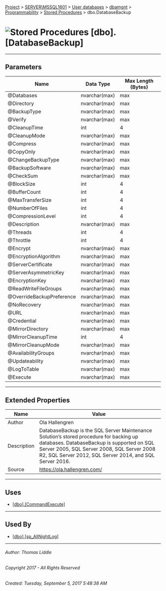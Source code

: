 #### 

[Project](../../../../../index.md) > [SERVER\\MSSQL1601](../../../../index.md) > [User databases](../../../index.md) > [dbamgnt](../../index.md) > [Programmability](../index.md) > [Stored Procedures](Stored_Procedures.md) > dbo.DatabaseBackup

# ![Stored Procedures](../../../../../Images/StoredProcedure32.png) [dbo].[DatabaseBackup]

---

## <a name="#parameters"></a>Parameters

| Name | Data Type | Max Length (Bytes) |
|---|---|---|
| @Databases | nvarchar(max) | max |
| @Directory | nvarchar(max) | max |
| @BackupType | nvarchar(max) | max |
| @Verify | nvarchar(max) | max |
| @CleanupTime | int | 4 |
| @CleanupMode | nvarchar(max) | max |
| @Compress | nvarchar(max) | max |
| @CopyOnly | nvarchar(max) | max |
| @ChangeBackupType | nvarchar(max) | max |
| @BackupSoftware | nvarchar(max) | max |
| @CheckSum | nvarchar(max) | max |
| @BlockSize | int | 4 |
| @BufferCount | int | 4 |
| @MaxTransferSize | int | 4 |
| @NumberOfFiles | int | 4 |
| @CompressionLevel | int | 4 |
| @Description | nvarchar(max) | max |
| @Threads | int | 4 |
| @Throttle | int | 4 |
| @Encrypt | nvarchar(max) | max |
| @EncryptionAlgorithm | nvarchar(max) | max |
| @ServerCertificate | nvarchar(max) | max |
| @ServerAsymmetricKey | nvarchar(max) | max |
| @EncryptionKey | nvarchar(max) | max |
| @ReadWriteFileGroups | nvarchar(max) | max |
| @OverrideBackupPreference | nvarchar(max) | max |
| @NoRecovery | nvarchar(max) | max |
| @URL | nvarchar(max) | max |
| @Credential | nvarchar(max) | max |
| @MirrorDirectory | nvarchar(max) | max |
| @MirrorCleanupTime | int | 4 |
| @MirrorCleanupMode | nvarchar(max) | max |
| @AvailabilityGroups | nvarchar(max) | max |
| @Updateability | nvarchar(max) | max |
| @LogToTable | nvarchar(max) | max |
| @Execute | nvarchar(max) | max |


---

## <a name="#extendedproperties"></a>Extended Properties

| Name | Value |
|---|---|
| Author | Ola Hallengren |
| Description | DatabaseBackup is the SQL Server Maintenance Solution’s stored procedure for backing up databases. DatabaseBackup is supported on SQL Server 2005, SQL Server 2008, SQL Server 2008 R2, SQL Server 2012, SQL Server 2014, and SQL Server 2016. |
| Source | https://ola.hallengren.com/ |


---

## <a name="#uses"></a>Uses

* [[dbo].[CommandExecute]](CommandExecute.md)


---

## <a name="#usedby"></a>Used By

* [[dbo].[sp_AllNightLog]](sp_AllNightLog.md)


---

###### Author:  Thomas Liddle

###### Copyright 2017 - All Rights Reserved

###### Created: Tuesday, September 5, 2017 5:48:38 AM

